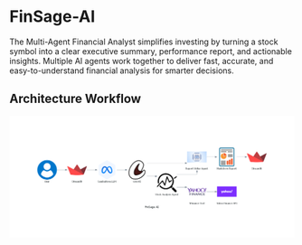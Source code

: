 # FinSage-AI
The Multi-Agent Financial Analyst simplifies investing by turning a stock symbol into a clear executive summary, performance report, and actionable insights. Multiple AI agents work together to deliver fast, accurate, and easy-to-understand financial analysis for smarter decisions.


## Architecture Workflow
![Workflow](https://github.com/ShikharPatelNEU/FinSage-AI/blob/main/finsage_architecture.png)

